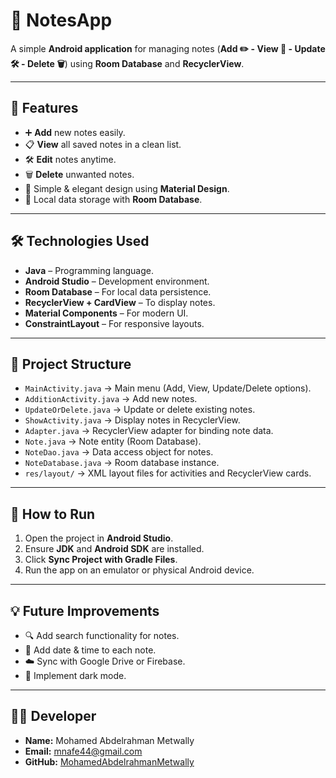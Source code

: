 # 📝 NotesApp

A simple **Android application** for managing notes (**Add ✏️ - View 👀 - Update 🛠 - Delete 🗑**) using **Room Database** and **RecyclerView**.

---

## 📌 Features
- ➕ **Add** new notes easily.
- 📋 **View** all saved notes in a clean list.
- 🛠 **Edit** notes anytime.
- 🗑 **Delete** unwanted notes.
- 🎨 Simple & elegant design using **Material Design**.
- 💾 Local data storage with **Room Database**.

---

## 🛠 Technologies Used
- **Java** – Programming language.
- **Android Studio** – Development environment.
- **Room Database** – For local data persistence.
- **RecyclerView + CardView** – To display notes.
- **Material Components** – For modern UI.
- **ConstraintLayout** – For responsive layouts.

---

## 📂 Project Structure
- `MainActivity.java` → Main menu (Add, View, Update/Delete options).
- `AdditionActivity.java` → Add new notes.
- `UpdateOrDelete.java` → Update or delete existing notes.
- `ShowActivity.java` → Display notes in RecyclerView.
- `Adapter.java` → RecyclerView adapter for binding note data.
- `Note.java` → Note entity (Room Database).
- `NoteDao.java` → Data access object for notes.
- `NoteDatabase.java` → Room database instance.
- `res/layout/` → XML layout files for activities and RecyclerView cards.

---

## 🚀 How to Run
1. Open the project in **Android Studio**.
2. Ensure **JDK** and **Android SDK** are installed.
3. Click **Sync Project with Gradle Files**.
4. Run the app on an emulator or physical Android device.

---

## 💡 Future Improvements
- 🔍 Add search functionality for notes.
- 📅 Add date & time to each note.
- ☁️ Sync with Google Drive or Firebase.
- 🌙 Implement dark mode.

---

## 👨‍💻 Developer
- **Name:** Mohamed Abdelrahman Metwally  
- **Email:** mnafe44@gmail.com  
- **GitHub:** [MohamedAbdelrahmanMetwally](https://github.com/MohamedAbdelrahmanMetwally)
